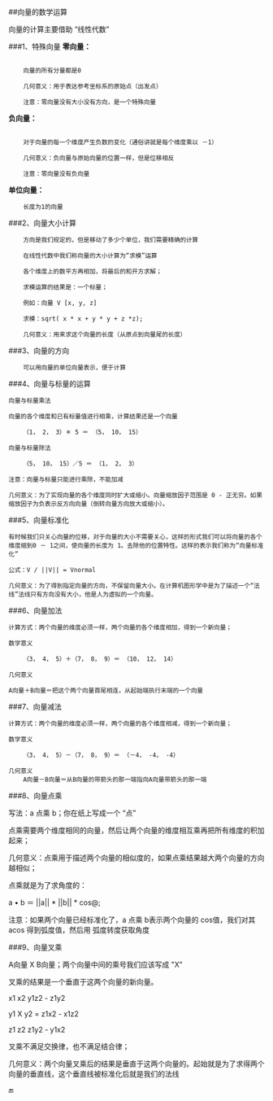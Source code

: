 ##向量的数学运算

向量的计算主要借助 “线性代数”

###1、特殊向量
**零向量：**

```

    向量的所有分量都是0

    几何意义：用于表达参考坐标系的原始点（出发点）

    注意：零向量没有大小没有方向，是一个特殊向量

```

**负向量：**

```

    对于向量的每一个维度产生负数的变化（通俗讲就是每个维度乘以 －1）

    几何意义：负向量与原始向量的位置一样，但是位移相反

    注意：零向量没有负向量

```

**单位向量：**


```
    长度为1的向量
```

###2、向量大小计算
```
    方向是我们规定的，但是移动了多少个单位，我们需要精确的计算

    在线性代数中我们称向量的大小计算为“求模”运算

    各个维度上的数平方再相加，将最后的和开方求解；

    求模运算的结果是：一个标量；

    例如：向量 V [x, y, z]

    求模：sqrt( x * x + y * y + z *z);

    几何意义：用来求这个向量的长度（从原点到向量尾的长度）
```

###3、向量的方向
```
    可以用向量的单位向量表示，便于计算
```

###4、向量与标量的运算

    向量与标量乘法

    向量的各个维度和已有标量值进行相乘，计算结果还是一个向量

        （1， 2， 3）＊ 5 ＝ （5， 10， 15）

    向量与标量除法

        （5， 10， 15）／5 ＝ （1， 2， 3）

    注意：向量与标量只能进行乘除，不能加减

    几何意义：为了实现向量的各个维度同时扩大或缩小。向量缩放因子范围是 0 - 正无穷。如果缩放因子为负表示反方向向量（倒转向量方向放大或缩小）。


###5、向量标准化

    有时候我们只关心向量的位移，对于向量的大小不需要关心，这样的形式我们可以将向量的各个维度缩到0 － 1之间，使向量的长度为 1。去除他的位置特性。这样的表示我们称为“向量标准化”

    公式：V / ||V|| = Vnormal

    几何意义：为了得到指定向量的方向，不保留向量大小。在计算机图形学中是为了描述一个“法线”法线只有方向没有大小，他是人为虚拟的一个向量。


###6、向量加法

    计算方式：两个向量的维度必须一样，两个向量的各个维度相加，得到一个新向量；

    数学意义

        （3， 4， 5）＋（7， 8， 9）＝ （10， 12， 14）

    几何意义

    A向量＋B向量＝把这个两个向量首尾相连，从起始端执行末端的一个向量

###7、向量减法

    计算方式：两个向量的维度必须一样，两个向量的各个维度相减，得到一个新向量；

    数学意义

        （3， 4， 5）－（7， 8， 9）＝ （－4， -4， -4）

    几何意义
        A向量－B向量＝从B向量的带箭头的那一端指向A向量带箭头的那一端







###8、向量点乘



 写法：a 点乘 b；你在纸上写成一个 “点”

 点乘需要两个维度相同的向量，然后让两个向量的维度相互乘再把所有维度的积加起来；

 几何意义：点乘用于描述两个向量的相似度的，如果点乘结果越大两个向量的方向越相似；



 点乘就是为了求角度的：

 a • b ＝ ||a|| * ||b|| * cos@;



 注意：如果两个向量已经标准化了，a 点乘 b表示两个向量的 cos值，我们对其 acos 得到弧度值，然后用 弧度转度获取角度





###9、向量叉乘



 A向量 X B向量；两个向量中间的乘号我们应该写成 "X"

 叉乘的结果是一个垂直于这两个向量的新向量。





 x1 x2 y1z2 - z1y2

 y1 X y2 = z1x2 - x1z2

 z1 z2 z1y2 - y1x2



 叉乘不满足交换律，也不满足结合律；



 几何意义：两个向量叉乘后的结果是垂直于这两个向量的。起始就是为了求得两个向量的垂直线，这个垂直线被标准化后就是我们的法线





🔚


